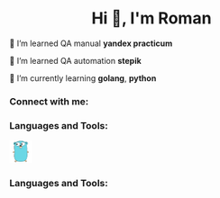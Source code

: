 <h1 align="center">Hi 👋, I'm Roman</h1>

🔭 I’m learned QA manual **yandex practicum**

🔭 I’m learned QA automation **stepik**

🌱 I’m currently learning **golang**, **python**

<h3 align="left">Connect with me:</h3>
<p align="left">
</p>

<h3 align="left">Languages and Tools:</h3>
<p align="left"> <a href="https://golang.org" target="_blank" rel="noreferrer"> <img src="https://raw.githubusercontent.com/devicons/devicon/master/icons/go/go-original.svg" alt="go" width="40" height="40"/> </a> </p>

<h3 align="left">Languages and Tools:</h3>
